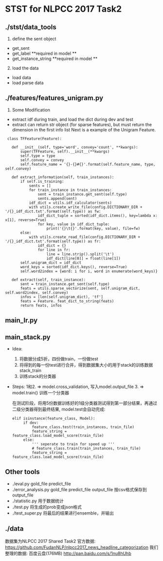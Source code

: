 # STST for NLPCC 2017 Task2

## ./stst/data_tools

1. define the sent object
  - get_sent
  - get_label **required in model **
  - get_instance_string **required in model **

2. load the data
  - load data
  - load parse data

## ./features/features_unigram.py

1. Some Modification
- extract idf during train, and load the dict during dev and test
- extract can return str object (for sparse features), but must return the dimension in the first info list
Next is a example of the Unigram Feature.
 ```
  class TFFeature(Feature):

    def __init__(self, type='word', convey='count', **kwargs):
        super(TFFeature, self).__init__(**kwargs)
        self.type = type
        self.convey = convey
        self.feature_name = '{}-{}#{}'.format(self.feature_name, type, self.convey)

    def extract_information(self, train_instances):
        if self.is_training:
            sents = []
            for train_instance in train_instances:
                sent = train_instance.get_sent(self.type)
                sents.append(sent)
            idf_dict = utils.idf_calculator(sents)
            with utils.create_write_file(config.DICTIONARY_DIR + '/{}_idf_dict.txt'.format(self.type)) as fw:
                idf_dict_tuple = sorted(idf_dict.items(), key=lambda x: x[1], reverse=True)
                for key, value in idf_dict_tuple:
                    print('{}\t{}'.format(key, value), file=fw)
        else:
            with utils.create_read_file(config.DICTIONARY_DIR + '/{}_idf_dict.txt'.format(self.type)) as fr:
                idf_dict = {}
                for line in fr:
                    line = line.strip().split('\t')
                    idf_dict[line[0]] = float(line[1])
        self.unigram_dict = idf_dict
        word_keys = sorted(idf_dict.keys(), reverse=True)
        self.word2index = {word: i for i, word in enumerate(word_keys)}

    def extract(self, train_instance):
        sent = train_instance.get_sent(self.type)
        feats = utils.sparse_vectorize(sent, self.unigram_dict, self.word2index, self.convey)
        infos = [len(self.unigram_dict), 'tf']
        feats = Feature._feat_dict_to_string(feats)
        return feats, infos
 ```

## main_lr.py


## main_stack.py

- Idea:
   1. 将数据分成5折，四份做train，一份做test
   2. 将得到的每一份test进行合并，得到数据集大小的用于stack的训练数据stack_train
   3. 训练stack的分类器

- Steps:
   1和2. => model.cross_validation, 写入model.output_file
   3. => model.train() 训练一个分类器

   在测试阶段，将用5份数据训练好的1级分类器测试得到第一部分结果，再通过二级分类器得到最终结果, model.test会自动完成:
   ```
   elif isinstance(feature_class, Model):
        if dev:
            feature_class.test(train_instances, train_file)
            feature_string = feature_class.load_model_score(train_file)
        else:
            ''' seperate to train for speed up '''
            # feature_class.train(train_instances, train_file)
            feature_string = feature_class.load_model_score(train_file)
   ```

## Other tools

- ./eval.py gold_file predict_file
- ./error_analysis.py gold_file predict_file output_file 按csv格式保存到output_file
- ./statistic.py 用于数据统计
- ./test.py 将生成的prob变成json格式
- ./test_super.py 将最后的结果进行ensemble，并输出


## ./data

数据集为NLPCC 2017 Shared Task2
官方数据: https://github.com/FudanNLP/nlpcc2017_news_headline_categorization
我们整理的数据: 百度云盘(176MB) http://pan.baidu.com/s/1nu8hUhb